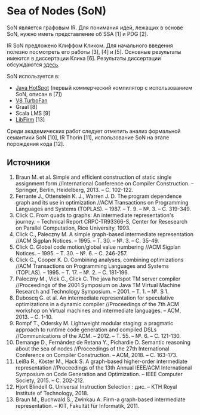# Sea of Nodes (SoN)

SoN является графовым IR. Для понимания идей, лежащих в основе SoN, нужно иметь представление об SSA [1] и PDG [2].

IR SoN предложено Клиффом Кликом. Для начального введения полезно посмотреть его работы [3], [4] и [5]. Основные результаты имеются в диссертации Клика [6]. Результаты диссертации обсуждаются [здесь](http://static.squarespace.com/static/50030e0ac4aaab8fd03f41b7/50030ec0e4b0c0ebbd07b0e0/50030ec0e4b0c0ebbd07b268/1281379125883/).

SoN используется в:

* [Java HotSpot](https://wiki.openjdk.java.net/display/HotSpot/C2+IR+Graph+and+Nodes) (первый коммерческий компилятор с использованием SoN, описан в [7])
* [V8 TurboFan](https://v8.dev/docs/turbofan)
* Graal [8]
* Scala LMS [9]
* [LibFirm](https://libfirm.github.io/) [13]

Среди академических работ следует отметить анализ формальной семантики SoN [10], IR Thorin [11], использование SoN на этапе порождения кода [12].

## Источники

1. Braun M. et al. Simple and efficient construction of static single assignment form //International Conference on Compiler Construction. – Springer, Berlin, Heidelberg, 2013. – С. 102-122.
1. Ferrante J., Ottenstein K. J., Warren J. D. The program dependence graph and its use in optimization //ACM Transactions on Programming Languages and Systems (TOPLAS). – 1987. – Т. 9. – №. 3. – С. 319-349.
1. Click C. From quads to graphs: An intermediate representation's journey. – Technical Report CRPC-TR93366-S, Center for Resesearch on Parallel Computation, Rice University, 1993.
1. Click C., Paleczny M. A simple graph-based intermediate representation //ACM Sigplan Notices. – 1995. – Т. 30. – №. 3. – С. 35-49.
1. Click C. Global code motion/global value numbering //ACM Sigplan Notices. – 1995. – Т. 30. – №. 6. – С. 246-257.
1. Click C., Cooper K. D. Combining analyses, combining optimizations //ACM Transactions on Programming Languages and Systems (TOPLAS). – 1995. – Т. 17. – №. 2. – С. 181-196.
1. Paleczny M., Vick C., Click C. The java hotspot TM server compiler //Proceedings of the 2001 Symposium on Java TM Virtual Machine Research and Technology Symposium. – 2001. – Т. 1. – №. S 1.
1. Duboscq G. et al. An intermediate representation for speculative optimizations in a dynamic compiler //Proceedings of the 7th ACM workshop on Virtual machines and intermediate languages. – ACM, 2013. – С. 1-10.
1. Rompf T., Odersky M. Lightweight modular staging: a pragmatic approach to runtime code generation and compiled DSLs //Communications of the ACM. – 2012. – Т. 55. – №. 6. – С. 121-130.
1. Demange D., Fernández de Retana Y., Pichardie D. Semantic reasoning about the sea of nodes //Proceedings of the 27th International Conference on Compiler Construction. – ACM, 2018. – С. 163-173.
1. Leißa R., Köster M., Hack S. A graph-based higher-order intermediate representation //Proceedings of the 13th Annual IEEE/ACM International Symposium on Code Generation and Optimization. – IEEE Computer Society, 2015. – С. 202-212.
1. Hjort Blindell G. Universal Instruction Selection : дис. – KTH Royal Institute of Technology, 2018.
1. Braun M., Buchwald S., Zwinkau A. Firm-a graph-based intermediate representation. – KIT, Fakultät für Informatik, 2011.
